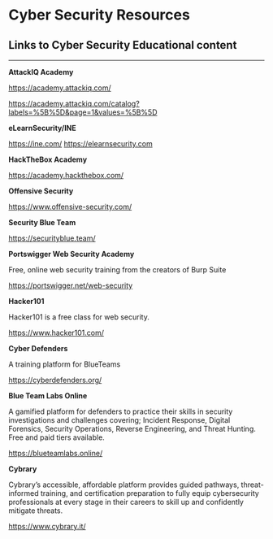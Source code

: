 # **Cyber Security Resources**

## **Links to Cyber Security Educational content**
---

**AttackIQ Academy**

https://academy.attackiq.com/

https://academy.attackiq.com/catalog?labels=%5B%5D&page=1&values=%5B%5D

**eLearnSecurity/INE**

https://ine.com/
https://elearnsecurity.com

**HackTheBox Academy**

https://academy.hackthebox.com/

**Offensive Security**

https://www.offensive-security.com/

**Security Blue Team**

https://securityblue.team/

**Portswigger Web Security Academy**

Free, online web security training from the creators of Burp Suite

https://portswigger.net/web-security

**Hacker101**

Hacker101 is a free class for web security.

https://www.hacker101.com/

**Cyber Defenders**

A training platform for  BlueTeams

https://cyberdefenders.org/

**Blue Team Labs Online**

A gamified platform for defenders to practice their skills in security investigations and challenges covering; Incident Response, Digital Forensics, Security Operations, Reverse Engineering, and Threat Hunting.  
Free and paid tiers available.

https://blueteamlabs.online/

**Cybrary**

Cybrary’s accessible, affordable platform provides guided pathways, threat-informed training, and certification preparation to fully equip cybersecurity professionals at every stage in their careers to skill up and confidently mitigate threats.

https://www.cybrary.it/
